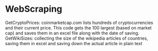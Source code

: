 # WebScraping
GetCryptoPrices: coinmarketcap.com lists hundreds of cryptocurrencies and their current price. This code gets the 100 largest (based on market cap) and saves them in an excel file along with the date of saving.
GetWikiSizes: collecting the size of the wikipedia articles of countries, saving them in excel and saving down the actual article in plain text
